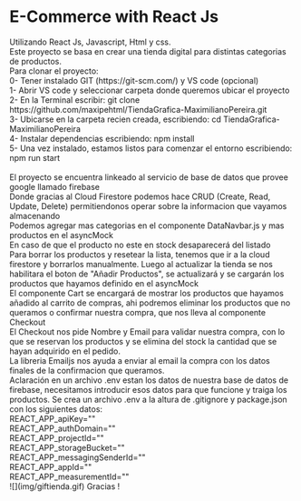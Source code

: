 
<h1>E-Commerce with React Js</h1>
Utilizando React Js, Javascript, Html y css. <br>
Este proyecto se basa en crear una tienda digital para distintas categorias de productos. <br>
Para clonar el proyecto: <br>
0- Tener instalado GIT (https://git-scm.com/) y VS code (opcional)  <br>
1- Abrir VS code y seleccionar carpeta donde queremos ubicar el proyecto <br>
2- En la Terminal escribir: git clone https://github.com/maxipehtml/TiendaGrafica-MaximilianoPereira.git <br>
3- Ubicarse en la carpeta recien creada, escribiendo: cd TiendaGrafica-MaximilianoPereira <br>
4- Instalar dependencias escribiendo: npm install <br>
5- Una vez instalado, estamos listos para comenzar el entorno escribiendo: npm run start <br>
 <br>
El proyecto se encuentra linkeado al servicio de base de datos que provee google llamado firebase<br>
Donde gracias al Cloud Firestore podemos hace CRUD (Create, Read, Update, Delete) permitiendonos operar sobre la informacion que vayamos almacenando<br>
Podemos agregar mas categorias en el componente DataNavbar.js y mas productos en el asyncMock<br>
En caso de que el producto no este en stock desaparecerá del listado<br>
Para borrar los productos y resetear la lista, tenemos que ir a la cloud firestore y borrarlos manualmente. Luego al actualizar la tienda se nos habilitara el boton de "Añadir Productos", se actualizará y se cargarán los productos que hayamos definido en el asyncMock<br>
El componente Cart se encargará de mostrar los productos que hayamos añadido al carrito de compras, ahi podremos eliminar los productos que no queramos o confirmar nuestra compra, que nos lleva al componente Checkout<br>
El Checkout nos pide Nombre y Email para validar nuestra compra, con lo que se reservan los productos y se elimina del stock la cantidad que se hayan adquirido en el pedido.<br>
La libreria Emailjs nos ayuda a enviar al email la compra con los datos finales de la confirmacion que queramos.<br>
Aclaración en un archivo .env estan los datos de nuestra base de datos de firebase, necesitamos introducir esos datos para que funcione y traiga los productos. Se crea un archivo .env a la altura de .gitignore y package.json con los siguientes datos:<br>
REACT_APP_apiKey=""<br>
REACT_APP_authDomain=""<br>
REACT_APP_projectId=""<br>
REACT_APP_storageBucket=""<br>
REACT_APP_messagingSenderId=""<br>
REACT_APP_appId=""<br>
REACT_APP_measurementId=""<br>
![](img/giftienda.gif)
Gracias !




